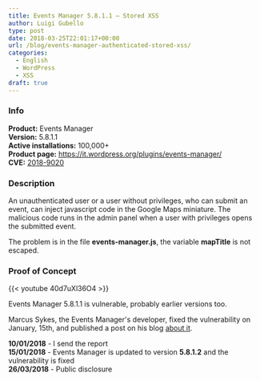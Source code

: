 ```yaml
---
title: Events Manager 5.8.1.1 – Stored XSS
author: Luigi Gubello
type: post
date: 2018-03-25T22:01:17+00:00
url: /blog/events-manager-authenticated-stored-xss/
categories:
  - English
  - WordPress
  - XSS
draft: true
---
```

### Info

**Product:** Events Manager  
**Version:** 5.8.1.1  
**Active installations:** 100,000+  
**Product page:** <https://it.wordpress.org/plugins/events-manager/>  
**CVE:** [2018-9020][1]

### Description

An unauthenticated user or a user without privileges, who can submit an event, can inject javascript code in the Google Maps miniature. The malicious code runs in the admin panel when a user with privileges opens the submitted event.

The problem is in the file **events-manager.js**, the variable **mapTitle** is not escaped.

### Proof of Concept

{{< youtube 40d7uXl36O4 >}}
&nbsp;

Events Manager 5.8.1.1 is vulnerable, probably earlier versions too.

Marcus Sykes, the Events Manager's developer, fixed the vulnerability on January, 15th, and published a post on his blog [about it][2].

**10/01/2018** - I send the report  
**15/01/2018** - Events Manager is updated to version **5.8.1.2** and the vulnerability is fixed  
**26/03/2018** - Public disclosure

 [1]: https://cve.mitre.org/cgi-bin/cvename.cgi?name=CVE-2018-9020
 [2]: http://wp-events-plugin.com/blog/2018/01/15/events-manager-5-8-1-2-security-release/